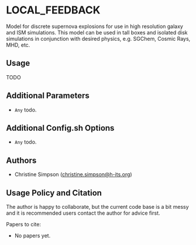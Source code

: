 
LOCAL_FEEDBACK
==============

Model for discrete supernova explosions for use in high resolution galaxy and
ISM simulations.  This model can be used in tall boxes and isolated disk 
simulations in conjunction with desired physics, e.g. SGChem, Cosmic Rays, 
MHD, etc. 


Usage
-----

TODO


Additional Parameters
---------------------

* ``Any`` todo.


Additional Config.sh Options
----------------------------

* ``Any`` todo.

Authors
-------

  * Christine Simpson (christine.simpson@h-its.org)


Usage Policy and Citation
-------------------------

The author is happy to collaborate, but the current code base is a bit messy 
and it is recommended users contact the author for advice first.

Papers to cite:

  * No papers yet.

